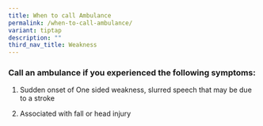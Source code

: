 ```yaml
---
title: When to call Ambulance
permalink: /when-to-call-ambulance/
variant: tiptap
description: ""
third_nav_title: Weakness
---
```

<h3>Call an ambulance if you experienced the following symptoms:</h3>
<ol data-tight="true" class="tight">
<li>
<p>Sudden onset of One sided weakness, slurred speech that may be due to
a stroke</p>
</li>
<li>
<p>Associated with fall or head injury</p>
</li>
</ol>
<p></p>